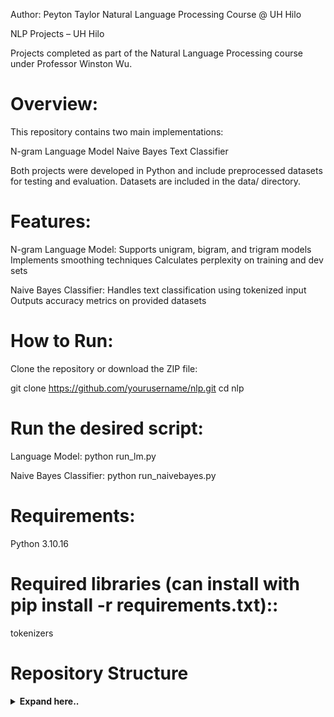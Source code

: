 Author: Peyton Taylor
Natural Language Processing Course @ UH Hilo

NLP Projects – UH Hilo

Projects completed as part of the Natural Language Processing course under Professor Winston Wu.

# Overview:
This repository contains two main implementations:

N-gram Language Model
Naive Bayes Text Classifier

Both projects were developed in Python and include preprocessed datasets for testing and evaluation.
Datasets are included in the data/ directory.

# Features:
N-gram Language Model:
Supports unigram, bigram, and trigram models
Implements smoothing techniques
Calculates perplexity on training and dev sets

Naive Bayes Classifier:
Handles text classification using tokenized input
Outputs accuracy metrics on provided datasets

# How to Run:
Clone the repository or download the ZIP file:

git clone https://github.com/yourusername/nlp.git
cd nlp

# Run the desired script:
Language Model:
python run_lm.py

Naive Bayes Classifier:
python run_naivebayes.py

# Requirements:
Python 3.10.16

# Required libraries (can install with pip install -r requirements.txt)::
tokenizers

# Repository Structure
<details>
  <summary><strong>Expand here..</strong></summary>

  <pre>
├─ nlp/
│  └─ ...
└─ ngram_lm_nb/
   └─ ...
   ├─ run_lm.py
   ├─ run_naivebayes.py
   └─ data/
  </pre>
</details>
